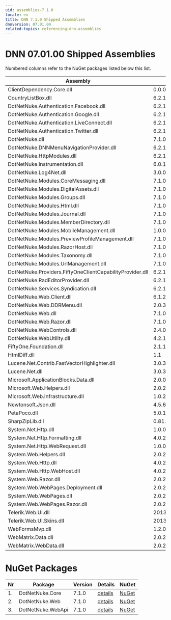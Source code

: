 ```yaml
---
uid: assemblies-7.1.0
locale: en
title: DNN 7.1.0 Shipped Assemblies
dnnversion: 07.01.00
related-topics: referencing-dnn-assemblies
---
```


# DNN 07.01.00 Shipped Assemblies

Numbered columns refer to the NuGet packages listed below this list.

|**Assembly**|**Version**|#1|#2|#3|
|---|---|---|---|---|
|ClientDependency.Core.dll|0.0.0.0| | | |
|CountryListBox.dll|6.2.1.11| | | |
|DotNetNuke.Authentication.Facebook.dll|6.2.1.11| | | |
|DotNetNuke.Authentication.Google.dll|6.2.1.11| | | |
|DotNetNuke.Authentication.LiveConnect.dll|6.2.1.11| | | |
|DotNetNuke.Authentication.Twitter.dll|6.2.1.11| | | |
|DotNetNuke.dll|7.1.0.2676| | | |
|DotNetNuke.DNNMenuNavigationProvider.dll|6.2.1.11| | | |
|DotNetNuke.HttpModules.dll|6.2.1.11| | | |
|DotNetNuke.Instrumentation.dll|6.0.1.0| | | |
|DotNetNuke.Log4Net.dll|3.0.0.0| | | |
|DotNetNuke.Modules.CoreMessaging.dll|7.1.0.2676| | | |
|DotNetNuke.Modules.DigitalAssets.dll|7.1.0.2676| | | |
|DotNetNuke.Modules.Groups.dll|7.1.0.2676| | | |
|DotNetNuke.Modules.Html.dll|7.1.0.2676| | | |
|DotNetNuke.Modules.Journal.dll|7.1.0.2676| | | |
|DotNetNuke.Modules.MemberDirectory.dll|7.1.0.2676| | | |
|DotNetNuke.Modules.MobileManagement.dll|1.0.0.0| | | |
|DotNetNuke.Modules.PreviewProfileManagement.dll|7.1.0.2676| | | |
|DotNetNuke.Modules.RazorHost.dll|7.1.0.2676| | | |
|DotNetNuke.Modules.Taxonomy.dll|7.1.0.2676| | | |
|DotNetNuke.Modules.UrlManagement.dll|7.1.0.2676| | | |
|DotNetNuke.Providers.FiftyOneClientCapabilityProvider.dll|6.2.1.11| | | |
|DotNetNuke.RadEditorProvider.dll|6.2.1.11| | | |
|DotNetNuke.Services.Syndication.dll|6.2.1.11| | | |
|DotNetNuke.Web.Client.dll|6.1.2.0| | | |
|DotNetNuke.Web.DDRMenu.dll|2.0.3.0| | | |
|DotNetNuke.Web.dll|7.1.0.2676| | | |
|DotNetNuke.Web.Razor.dll|7.1.0.2676| | | |
|DotNetNuke.WebControls.dll|2.4.0.598| | | |
|DotNetNuke.WebUtility.dll|4.2.1.783| | | |
|FiftyOne.Foundation.dll|2.1.15.1| | | |
|HtmlDiff.dll|1.1| | | |
|Lucene.Net.Contrib.FastVectorHighlighter.dll|3.0.3| | | |
|Lucene.Net.dll|3.0.3.0| | | |
|Microsoft.ApplicationBlocks.Data.dll|2.0.0.0|1| | |
|Microsoft.Web.Helpers.dll|2.0.20710.0| | | |
|Microsoft.Web.Infrastructure.dll|1.0.20105.407| | | |
|Newtonsoft.Json.dll|4.5.6.14930| | |3|
|PetaPoco.dll|5.0.1.17400| | | |
|SharpZipLib.dll|0.81.0.1407| | | |
|System.Net.Http.dll|1.0.0.0| | |3|
|System.Net.Http.Formatting.dll|4.0.20710.0| | |3|
|System.Net.Http.WebRequest.dll|1.0.0.0| | |3|
|System.Web.Helpers.dll|2.0.20126.16343| | | |
|System.Web.Http.dll|4.0.20710.0| | | |
|System.Web.Http.WebHost.dll|4.0.20710.0| | | |
|System.Web.Razor.dll|2.0.20126.16343| | | |
|System.Web.WebPages.Deployment.dll|2.0.20710.0| | | |
|System.Web.WebPages.dll|2.0.20710.0| | | |
|System.Web.WebPages.Razor.dll|2.0.20126.16343| | | |
|Telerik.Web.UI.dll|2013.1.403.40| |2| |
|Telerik.Web.UI.Skins.dll|2013.1.403.40| | | |
|WebFormsMvp.dll|1.2.0.0| | | |
|WebMatrix.Data.dll|2.0.20126.16343| | | |
|WebMatrix.WebData.dll|2.0.20126.16343| | | |

# NuGet Packages

|**Nr**|**Package**|**Version**|Details|NuGet|
|---|---|---|---|---|
|1.|DotNetNuke.Core|7.1.0|[details](xref:nuget-DotNetNuke.Core-7.1.0)|[NuGet](https://www.nuget.org/packages/DotNetNuke.Core/7.1.0)|
|2.|DotNetNuke.Web|7.1.0|[details](xref:nuget-DotNetNuke.Web-7.1.0)|[NuGet](https://www.nuget.org/packages/DotNetNuke.Web/7.1.0)|
|3.|DotNetNuke.WebApi|7.1.0|[details](xref:nuget-DotNetNuke.WebApi-7.1.0)|[NuGet](https://www.nuget.org/packages/DotNetNuke.WebApi/7.1.0)|


